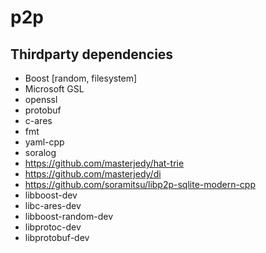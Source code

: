 # p2p

## Thirdparty dependencies

* Boost [random, filesystem]
* Microsoft GSL
* openssl
* protobuf
* c-ares
* fmt
* yaml-cpp
* soralog
* https://github.com/masterjedy/hat-trie
* https://github.com/masterjedy/di
* https://github.com/soramitsu/libp2p-sqlite-modern-cpp
* libboost-dev
* libc-ares-dev
* libboost-random-dev
* libprotoc-dev
* libprotobuf-dev
